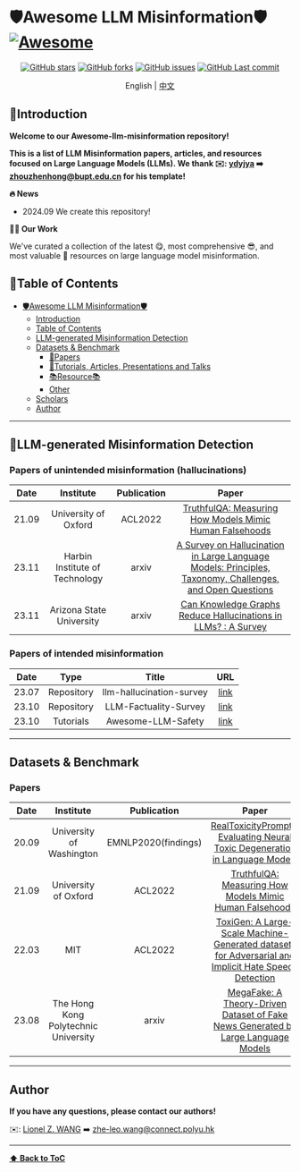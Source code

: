 # 🛡️Awesome LLM Misinformation🛡️[![Awesome](https://awesome.re/badge.svg)](https://awesome.re)

<p align="center">
<a href=""> <img src="https://img.shields.io/github/stars/ydyjya/Awesome-LLM-Safety?style=flat-square&logo=github" alt="GitHub stars"></a>
<a href=""> <img src="https://img.shields.io/github/forks/ydyjya/Awesome-LLM-Safety?style=flat-square&logo=github" alt="GitHub forks"></a>
<a href=""> <img src="https://img.shields.io/github/issues/ydyjya/Awesome-LLM-Safety?style=flat-square&logo=github" alt="GitHub issues"></a>
<a href=""> <img src="https://img.shields.io/github/last-commit/ydyjya/Awesome-LLM-Safety?style=flat-square&logo=github" alt="GitHub Last commit"></a>
</p>
<div align="center">

English | [中文](README_cn.md)

</div>

## 🤗Introduction


**Welcome to our Awesome-llm-misinformation repository!** 

**This is a list of LLM Misinformation papers, articles, and resources focused on Large Language Models (LLMs). We thank ✉️: [ydyjya](https://github.com/ydyjya) ➡️ zhouzhenhong@bupt.edu.cn for his template!** 



**🔥 News**

- 2024.09 We create this repository!

**🧑‍💻 Our Work**

We've curated a collection of the latest 😋, most comprehensive 😎, and most valuable 🤩 resources on large language model misinformation. 

## 🚀Table of Contents

- [🛡️Awesome LLM Misinformation🛡️](#️awesome-llm-misinformation)
  - [Introduction](#introduction)
  - [Table of Contents](#table-of-contents)
  - [LLM-generated Misinformation Detection](#misinformation-detection)
  - [Datasets \& Benchmark](#datasets--benchmark)
    - [📑Papers](#papers-4)
    - [📖Tutorials, Articles, Presentations and Talks](#tutorials-articles-presentations-and-talks-5)
    - [📚Resource📚](#resource)
    - [Other](#other-5)
  - [Scholars](#-scholars-)
  - [Author](#author)

---
## 📰LLM-generated Misinformation Detection 


### Papers of unintended misinformation (hallucinations)
| Date  |           Institute            | Publication |                                                                    Paper                                                                     |
|:-----:|:------------------------------:|:-----------:|:--------------------------------------------------------------------------------------------------------------------------------------------:|
| 21.09 |      University of Oxford      |   ACL2022   |                         [TruthfulQA: Measuring How Models Mimic Human Falsehoods](https://arxiv.org/abs/2109.07958)                          |
| 23.11 | Harbin Institute of Technology |    arxiv    | [A Survey on Hallucination in Large Language Models: Principles, Taxonomy, Challenges, and Open Questions](https://arxiv.org/abs/2311.05232) |
| 23.11 |    Arizona State University    |    arxiv    |                      [Can Knowledge Graphs Reduce Hallucinations in LLMs? : A Survey](https://arxiv.org/abs/2311.07914)                      |

### Papers of intended misinformation

| Date  |    Type    |          Title           |                                URL                                |
|:-----:|:----------:|:------------------------:|:-----------------------------------------------------------------:|
| 23.07 | Repository | llm-hallucination-survey | [link](https://github.com/HillZhang1999/llm-hallucination-survey) |
| 23.10 | Repository |  LLM-Factuality-Survey   |   [link](https://github.com/wangcunxiang/LLM-Factuality-Survey)   |
| 23.10 | Tutorials  |    Awesome-LLM-Safety    |       [link](https://github.com/ydyjya/Awesome-LLM-Safety)        |


---
## Datasets & Benchmark

### Papers
| Date  |        Institute         |     Publication     |                                                                  Paper                                                                   |
|:-----:|:------------------------:|:-------------------:|:----------------------------------------------------------------------------------------------------------------------------------------:|
| 20.09 | University of Washington | EMNLP2020(findings) |             [RealToxicityPrompts: Evaluating Neural Toxic Degeneration in Language Models](https://arxiv.org/abs/2009.11462)             |
| 21.09 |   University of Oxford   |       ACL2022       |                       [TruthfulQA: Measuring How Models Mimic Human Falsehoods](https://arxiv.org/abs/2109.07958)                        |
| 22.03 |           MIT            |       ACL2022       | [ToxiGen: A Large-Scale Machine-Generated datasets for Adversarial and Implicit Hate Speech Detection](https://arxiv.org/abs/2203.09509) |
| 23.08 |The Hong Kong Polytechnic University|       arxiv       | [MegaFake: A Theory-Driven Dataset of Fake News Generated by Large Language Models](https://www.arxiv.org/abs/2408.11871) |


---
## Author

**If you have any questions, please contact our authors!**

✉️: [Lionel Z. WANG](https://zhe-wang0018.github.io/]) ➡️ zhe-leo.wang@connect.polyu.hk


---

**[⬆ Back to ToC](#table-of-contents)**

